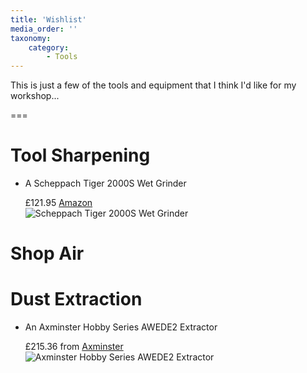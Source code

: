 ```yaml
---
title: 'Wishlist'
media_order: ''
taxonomy:
    category:
        - Tools
---
```


This is just a few of the tools and equipment that I think I'd like for my workshop...

===

# Tool Sharpening

* A Scheppach Tiger 2000S Wet Grinder

  £121.95 [Amazon](https://www.amazon.co.uk/dp/B00DOYWJVW)  
  ![Scheppach Tiger 2000S Wet Grinder](https://images-na.ssl-images-amazon.com/images/I/7189xsBv9BL._AC_UL115_.jpg)

# Shop Air

# Dust Extraction

* An Axminster Hobby Series AWEDE2 Extractor

  £215.36 from [Axminster](https://www.axminster.co.uk/axminster-hobby-series-awede2-extractor-501263)  
  ![Axminster Hobby Series AWEDE2 Extractor](https://cdn.axminster.co.uk/media/catalog/product/cache/1/image/920x/9df78eab33525d08d6e5fb8d27136e95/5/0/501263_xl.jpg)
